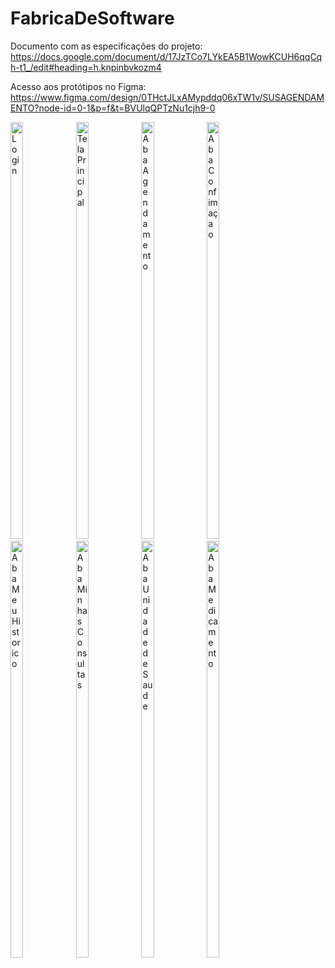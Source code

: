 # FabricaDeSoftware
Documento com as especificações do projeto: https://docs.google.com/document/d/17JzTCo7LYkEA5B1WowKCUH6qqCqh-t1_/edit#heading=h.knpinbvkozm4

Acesso aos protótipos no Figma: https://www.figma.com/design/0THctJLxAMypddq06xTW1v/SUSAGENDAMENTO?node-id=0-1&p=f&t=BVUlqQPTzNu1cjh9-0

<img width="20%" height="667" alt="Login" src="https://github.com/user-attachments/assets/023cba3b-eb49-4041-9ea3-accb56c438ec" />
<img width="20%" height="667" alt="Tela Principal" src="https://github.com/user-attachments/assets/11b27c9a-67f6-4a9a-9c74-aea5ffd97938" />
<img width="20%" height="667" alt="AbaAgendamento" src="https://github.com/user-attachments/assets/6ef04067-4ae0-4f37-a628-7aa308f6e84e" />
<img width="20%" height="667" alt="AbaConfimaçao" src="https://github.com/user-attachments/assets/e1d7b6bb-6c0c-452c-831e-97801811bc4c" />
<img width="20%" height="667" alt="AbaMeuHistorico" src="https://github.com/user-attachments/assets/8ec3240c-184a-43e6-8812-d86b189f8225" />
<img width="20%" height="667" alt="AbaMinhasConsultas" src="https://github.com/user-attachments/assets/c9789a35-a79e-4e11-9386-5c06a6480c1c" />
<img width="20%" height="667" alt="AbaUnidadedeSaude" src="https://github.com/user-attachments/assets/02a011da-5f97-41bd-99f3-1dd98bccc677" />
<img width="20%" height="667" alt="AbaMedicamento" src="https://github.com/user-attachments/assets/28dda518-b1f3-4510-869e-8f76699532a0" />
